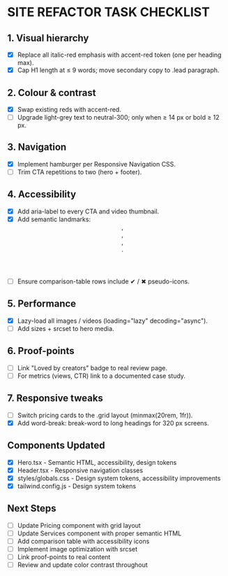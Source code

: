 # SITE REFACTOR TASK CHECKLIST

## 1. Visual hierarchy
- [x] Replace all italic-red emphasis with accent-red token (one per heading max).
- [x] Cap H1 length at ≤ 9 words; move secondary copy to .lead paragraph.

## 2. Colour & contrast
- [x] Swap existing reds with accent-red.
- [ ] Upgrade light-grey text to neutral-300; only when ≥ 14 px or bold ≥ 12 px.

## 3. Navigation
- [x] Implement hamburger per Responsive Navigation CSS.
- [ ] Trim CTA repetitions to two (hero + footer).

## 4. Accessibility
- [x] Add aria-label to every CTA and video thumbnail.
- [x] Add semantic landmarks: <header>, <main>, <section>, <nav>.
- [ ] Ensure comparison-table rows include ✔ / ✖ pseudo-icons.

## 5. Performance
- [x] Lazy-load all images / videos (loading="lazy" decoding="async").
- [ ] Add sizes + srcset to hero media.

## 6. Proof-points
- [ ] Link "Loved by creators" badge to real review page.
- [ ] For metrics (views, CTR) link to a documented case study.

## 7. Responsive tweaks
- [ ] Switch pricing cards to the .grid layout (minmax(20rem, 1fr)).
- [x] Add word-break: break-word to long headings for 320 px screens.

## Components Updated
- [x] Hero.tsx - Semantic HTML, accessibility, design tokens
- [x] Header.tsx - Responsive navigation classes
- [x] styles/globals.css - Design system tokens, accessibility improvements
- [x] tailwind.config.js - Design system tokens

## Next Steps
- [ ] Update Pricing component with grid layout
- [ ] Update Services component with proper semantic HTML
- [ ] Add comparison table with accessibility icons
- [ ] Implement image optimization with srcset
- [ ] Link proof-points to real content
- [ ] Review and update color contrast throughout